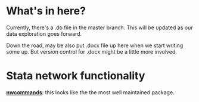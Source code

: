 # What's in here?

Currently, there's a \.do file in the master branch. This will be updated as our data exploration goes forward. 

Down the road, may be also put \.docx file up here when we start writing some up. But version control for \.docx might be a little more involved.

# Stata network functionality
[__nwcommands__](https://nwcommands.wordpress.com/): this looks like the the most well maintained package. 
